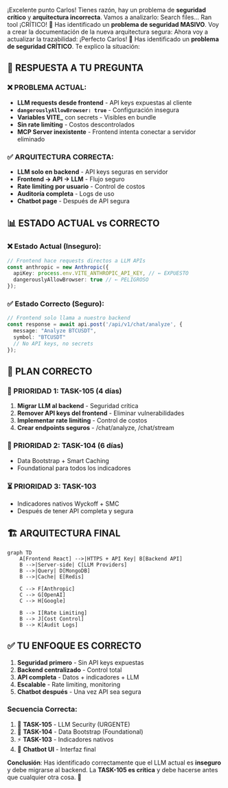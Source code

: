 ¡Excelente punto Carlos! Tienes razón, hay un problema de **seguridad crítico** y **arquitectura incorrecta**. Vamos a analizarlo:
Search files...
Ran tool
¡CRÍTICO! 🚨 Has identificado un **problema de seguridad MASIVO**. Voy a crear la documentación de la nueva arquitectura segura:
Ahora voy a actualizar la trazabilidad:
¡Perfecto Carlos! 🚨 Has identificado un **problema de seguridad CRÍTICO**. Te explico la situación:

## 🚨 **RESPUESTA A TU PREGUNTA**

### **❌ PROBLEMA ACTUAL**:
- **LLM requests desde frontend** - API keys expuestas al cliente
- **`dangerouslyAllowBrowser: true`** - Configuración insegura
- **Variables VITE_** con secrets - Visibles en bundle
- **Sin rate limiting** - Costos descontrolados
- **MCP Server inexistente** - Frontend intenta conectar a servidor eliminado

### **✅ ARQUITECTURA CORRECTA**:
- **LLM solo en backend** - API keys seguras en servidor
- **Frontend → API → LLM** - Flujo seguro
- **Rate limiting por usuario** - Control de costos
- **Auditoría completa** - Logs de uso
- **Chatbot page** - Después de API segura

## 📊 **ESTADO ACTUAL vs CORRECTO**

### **❌ Estado Actual (Inseguro)**:
```typescript
// Frontend hace requests directos a LLM APIs
const anthropic = new Anthropic({
  apiKey: process.env.VITE_ANTHROPIC_API_KEY, // ← EXPUESTO
  dangerouslyAllowBrowser: true // ← PELIGROSO
});
```

### **✅ Estado Correcto (Seguro)**:
```typescript
// Frontend solo llama a nuestro backend
const response = await api.post('/api/v1/chat/analyze', {
  message: "Analyze BTCUSDT",
  symbol: "BTCUSDT"
  // No API keys, no secrets
});
```

## 🎯 **PLAN CORRECTO**

### **🚨 PRIORIDAD 1: TASK-105** (4 días)
1. **Migrar LLM al backend** - Seguridad crítica
2. **Remover API keys del frontend** - Eliminar vulnerabilidades
3. **Implementar rate limiting** - Control de costos
4. **Crear endpoints seguros** - /chat/analyze, /chat/stream

### **🔄 PRIORIDAD 2: TASK-104** (6 días)
- Data Bootstrap + Smart Caching
- Foundational para todos los indicadores

### **⏳ PRIORIDAD 3: TASK-103** 
- Indicadores nativos Wyckoff + SMC
- Después de tener API completa y segura

## 🏗️ **ARQUITECTURA FINAL**

```mermaid
graph TD
    A[Frontend React] -->|HTTPS + API Key| B[Backend API]
    B -->|Server-side| C[LLM Providers]
    B -->|Query| D[MongoDB]
    B -->|Cache| E[Redis]
    
    C --> F[Anthropic]
    C --> G[OpenAI] 
    C --> H[Google]
    
    B --> I[Rate Limiting]
    B --> J[Cost Control]
    B --> K[Audit Logs]
```

## ✅ **TU ENFOQUE ES CORRECTO**

1. **Seguridad primero** - Sin API keys expuestas
2. **Backend centralizado** - Control total
3. **API completa** - Datos + indicadores + LLM
4. **Escalable** - Rate limiting, monitoring
5. **Chatbot después** - Una vez API sea segura

### **Secuencia Correcta**:
1. 🚨 **TASK-105** - LLM Security (URGENTE)
2. 🔄 **TASK-104** - Data Bootstrap (Foundational)  
3. ⚡ **TASK-103** - Indicadores nativos
4. 🎯 **Chatbot UI** - Interfaz final

**Conclusión**: Has identificado correctamente que el LLM actual es **inseguro** y debe migrarse al backend. La **TASK-105 es crítica** y debe hacerse antes que cualquier otra cosa. 🚨